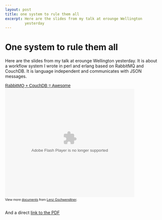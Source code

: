 ```yaml
---
layout: post
title: one system to rule them all
excerpt: Here are the slides from my talk at erounge Wellington
         yesterday
---
```


One system to rule them all
===========================

Here are the slides from my talk at erounge Wellington yesterday. It is
about a workflow system I wrote in perl and erlang based on RabbitMQ and
CouchDB. It is language independent and communicates with JSON messages.

<div style="width:425px;text-align:left" id="__ss_2223826"><a
style="font:14px Helvetica,Arial,Sans-serif;display:block;margin:12px 0
3px 0;text-decoration:underline;"
href="http://www.slideshare.net/norbu09/rabbitmq-couchdb-awesome"
title="RabbitMQ + CouchDB = Awesome">RabbitMQ + CouchDB =
Awesome</a><object style="margin:0px" width="425" height="355"><param
name="movie"
value="http://static.slidesharecdn.com/swf/ssplayer2.swf?doc=one-system-to-rule-them-all-091014153738-phpapp02&stripped_title=rabbitmq-couchdb-awesome"
/><param name="allowFullScreen" value="true"/><param
name="allowScriptAccess" value="always"/><embed
src="http://static.slidesharecdn.com/swf/ssplayer2.swf?doc=one-system-to-rule-them-all-091014153738-phpapp02&stripped_title=rabbitmq-couchdb-awesome"
type="application/x-shockwave-flash" allowscriptaccess="always"
allowfullscreen="true" width="425" height="355"></embed></object><div
style="font-size:11px;font-family:tahoma,arial;height:26px;padding-top:2px;">View
more <a style="text-decoration:underline;"
href="http://www.slideshare.net/">documents</a> from <a
style="text-decoration:underline;"
href="http://www.slideshare.net/norbu09">Lenz
Gschwendtner</a>.</div></div>


And a direct <a href="/images/one-system-to-rule-them-all.pdf">link to the PDF</a>
